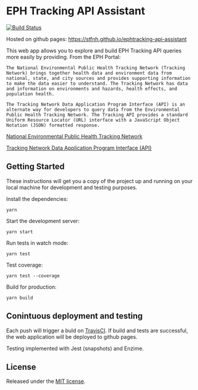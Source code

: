 # EPH Tracking API Assistant

[![Build Status](https://travis-ci.org/stfnh/ephtracking-api-assistant.svg?branch=master)](https://travis-ci.org/stfnh/ephtracking-api-assistant)

Hosted on github pages: https://stfnh.github.io/ephtracking-api-assistant

This web app allows you to explore and build EPH Tracking API queries more easily by providing. From the EPH Portal:

```
The National Environmental Public Health Tracking Network (Tracking Network) brings together health data and environment data from national, state, and city sources and provides supporting information to make the data easier to understand. The Tracking Network has data and information on environments and hazards, health effects, and population health.

The Tracking Network Data Application Program Interface (API) is an alternate way for developers to query data from the Environmental Public Health Tracking Network. The Tracking API provides a standard Uniform Resource Locator (URL) interface with a JavaScript Object Notation (JSON) formatted response.
```

[National Environmental Public Health Tracking Network](https://ephtracking.cdc.gov)

[Tracking Network Data Application Program Interface (API)](https://ephtracking.cdc.gov/apihelp)

## Getting Started

These instructions will get you a copy of the project up and running on your local machine for development and testing purposes.

Install the dependencies:
```
yarn
```

Start the development server:
```
yarn start
```

Run tests in watch mode:
```
yarn test
```

Test coverage:
```
yarn test --coverage
```

Build for production:
```
yarn build
```

## Conintuous deployment and testing

Each push will trigger a buld on [TravisCI](https://travis-ci.org/stfnh/ephtracking-api-assistant). If build and tests are successful, the web application will be deployed to github pages.

Testing implemented with Jest (snapshots) and Enzime.


## License

 Released under the [MIT license](https://github.com/jgthms/bulma/blob/master/LICENSE).